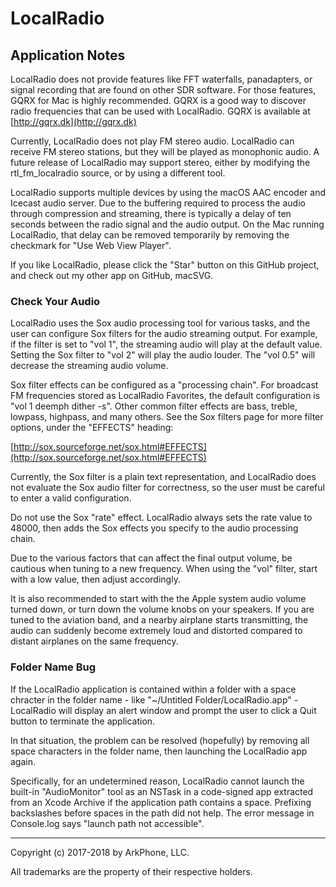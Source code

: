# LocalRadio
## Application Notes

LocalRadio does not provide features like FFT waterfalls, panadapters, or signal recording that are found on other SDR software.  For those features, GQRX for Mac is highly recommended.  GQRX is a good way to discover radio frequencies that can be used with LocalRadio. GQRX is available at [http://gqrx.dk](http://gqrx.dk)

Currently, LocalRadio does not play FM stereo audio.  LocalRadio can receive FM stereo stations, but they will be played as monophonic audio.  A future release of LocalRadio may support stereo, either by modifying the rtl_fm_localradio source, or by using a different tool.

LocalRadio supports multiple devices by using the macOS AAC encoder and Icecast audio server.  Due to the buffering required to process the audio through compression and streaming, there is typically a delay of ten seconds between the radio signal and the audio output.  On the Mac running LocalRadio, that delay can be removed temporarily by removing the checkmark for "Use Web View Player".

If you like LocalRadio, please click the "Star" button on this GitHub project, and check out my other app on GitHub, macSVG.

### Check Your Audio

LocalRadio uses the Sox audio processing tool for various tasks, and the user can configure Sox filters for the audio streaming output.  For example, if the filter is set to "vol 1", the streaming audio will play at the default value.  Setting the Sox filter to "vol 2" will play the audio louder.  The "vol 0.5" will decrease the streaming audio volume.

Sox filter effects can be configured as a "processing chain".  For broadcast FM frequencies stored as LocalRadio Favorites, the default configuration is "vol 1 deemph dither -s".  Other common filter effects are bass, treble, lowpass, highpass, and many others.  See the Sox filters page for more filter options, under the "EFFECTS" heading: 

[http://sox.sourceforge.net/sox.html#EFFECTS](http://sox.sourceforge.net/sox.html#EFFECTS)

Currently, the Sox filter is a plain text representation, and LocalRadio does not evaluate the Sox audio filter for correctness, so the user must be careful to enter a valid configuration.  

Do not use the Sox "rate" effect.  LocalRadio always sets the rate value to 48000, then adds the Sox effects you specify to the audio processing chain.

Due to the various factors that can affect the final output volume, be cautious when tuning to a new frequency.  When using the "vol" filter, start with a low value, then adjust accordingly.  

It is also recommended to start with the the Apple system audio volume turned down, or turn down the volume knobs on your speakers.  If you are tuned to the aviation band, and a nearby airplane starts transmitting, the audio can suddenly become extremely loud and distorted compared to distant airplanes on the same frequency. 


### Folder Name Bug

If the LocalRadio application is contained within a folder with a space chracter in the folder name - like "~/Untitled Folder/LocalRadio.app" - LocalRadio will display an alert window and prompt the user to click a Quit button to terminate the application.

In that situation, the problem can be resolved (hopefully) by removing all space characters in the folder name, then launching the LocalRadio app again.

Specifically, for an undetermined reason, LocalRadio cannot launch the built-in "AudioMonitor" tool as an NSTask in a code-signed app extracted from an Xcode Archive if the application path contains a space. Prefixing backslashes before spaces in the path did not help.  The error message in Console.log says "launch path not accessible".

<hr>

Copyright (c) 2017-2018 by ArkPhone, LLC.

All trademarks are the property of their respective holders.
